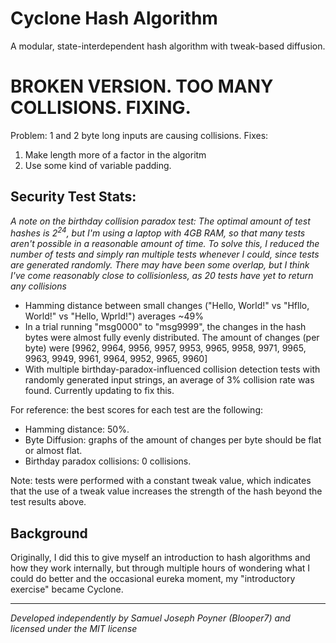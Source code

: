 # Cyclone Hash Algorithm
A modular, state-interdependent hash algorithm with tweak-based diffusion.

# BROKEN VERSION. TOO MANY COLLISIONS. FIXING.
Problem: 1 and 2 byte long inputs are causing collisions. Fixes:
1. Make length more of a factor in the algoritm
2. Use some kind of variable padding.

## Security Test Stats:
*A note on the birthday collision paradox test: The optimal amount of test hashes is 2<sup>24</sup>, but I'm using a laptop with 4GB RAM, so that many tests aren't possible in a reasonable amount of time. To solve this, I reduced the number of tests and simply ran multiple tests whenever I could, since tests are generated randomly. There may have been some overlap, but I think I've come reasonably close to collisionless, as 20 tests have yet to return any collisions*

- Hamming distance between small changes ("Hello, World!" vs "Hfllo, World!" vs "Hello, Wprld!") averages ~49%
- In a trial running "msg0000" to "msg9999", the changes in the hash bytes were almost fully evenly distributed. The amount of changes (per byte) were [9962, 9964, 9956, 9957, 9953, 9965, 9958, 9971, 9965, 9963, 9949, 9961, 9964, 9952, 9965, 9960]
- With multiple birthday-paradox-influenced collision detection tests with randomly generated input strings, an average of 3% collision rate was found. Currently updating to fix this.

For reference: the best scores for each test are the following:
- Hamming distance: 50%.
- Byte Diffusion: graphs of the amount of changes per byte should be flat or almost flat.
- Birthday paradox collisions: 0 collisions.

Note: tests were performed with a constant tweak value, which indicates that the use of a tweak value increases the strength of the hash beyond the test results above.

## Background
Originally, I did this to give myself an introduction to hash algorithms and how they work internally, but through multiple hours of wondering what I could do better and the occasional eureka moment, my "introductory exercise" became Cyclone.

---

*Developed independently by Samuel Joseph Poyner (Blooper7) and licensed under the MIT license*
